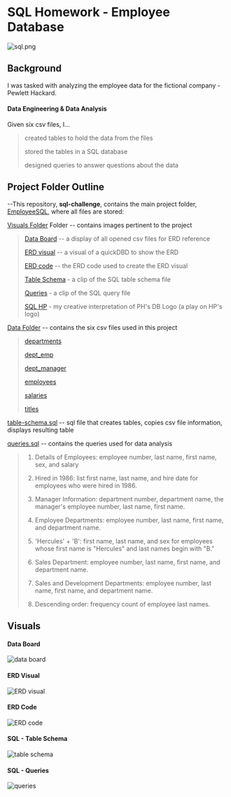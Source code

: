 # SQL Homework - Employee Database

![sql.png](EmployeeSQL/visuals/sql_hp.PNG)
 
## Background

I was tasked with analyzing the employee data for the fictional company - Pewlett Hackard. 

#### Data Engineering & Data Analysis
Given six csv files, I...
> created tables to hold the data from the files <p>
> stored the tables in a SQL database <p>
> designed queries to answer questions about the data <p> <p>

## Project Folder Outline

--This repository, __sql-challenge__, contains the main project folder, [EmployeeSQL](EmployeeSQL), where all files are stored: <p> <p>
 
[Visuals Folder](EmployeeSQL/visuals) Folder -- contains images pertinent to the project <p>

> [Data Board](EmployeeSQL/visuals/data-board.PNG) -- a display of all opened csv files for ERD reference <p>
> [ERD visual](EmployeeSQL/visuals/erd-visual.PNG) -- a visual of a quickDBD to show the ERD  <p>
> [ERD code](EmployeeSQL/visuals/erd-code.txt) -- the ERD code used to create the ERD visual <p>
> [Table Schema](EmployeeSQL/visuals/table-schema.PNG) - a clip of the SQL table schema file <p>
> [Queries](EmployeeSQL/visuals/queries.PNG) - a clip of the SQL query file <p>
> [SQL HP](EmployeeSQL/visuals/sql_hp.PNG) - my creative interpretation of PH's DB Logo (a play on HP's logo) <p>

[Data Folder](EmployeeSQL/data) --  contains the six csv files used in this project <p>
 
> [departments](EmployeeSQL/data/departments.csv) <p>
> [dept_emp](EmployeeSQL/data/dept_emp.csv) <p>
> [dept_manager](EmployeeSQL/data/dept_manager.csv) <p>
> [employees](EmployeeSQL/data/employees.csv) <p>
> [salaries](EmployeeSQL/data/salaries.csv) <p>
> [titles](EmployeeSQL/data/titles.csv) <p>

[table-schema.sql](EmployeeSQL/table_schema.sql) -- sql file that creates tables, copies csv file information, displays resulting table <p>

[queries.sql](EmployeeSQL/queries.sql) -- contains the queries used for data analysis <p>
> 1. Details of Employees: employee number, last name, first name, sex, and salary <p>
> 2. Hired in 1986: list first name, last name, and hire date for employees who were hired in 1986. <p>
> 3. Manager Information: department number, department name, the manager's employee number, last name, first name. <p>
> 4. Employee Departments: employee number, last name, first name, and department name. <p>
> 5. 'Hercules' + 'B': first name, last name, and sex for employees whose first name is "Hercules" and last names begin with "B." <p>
> 6. Sales Department: employee number, last name, first name, and department name. <p>
> 7. Sales and Development Departments: employee number, last name, first name, and department name. <p>
> 8. Descending order: frequency count of employee last names. <p> <p>

## Visuals

#### Data Board
![data board](EmployeeSQL/visuals/data-board.PNG) <p>
#### ERD Visual
![ERD visual](EmployeeSQL/visuals/erd-visual.PNG) <p>
#### ERD Code
![ERD code](EmployeeSQL/visuals/erd-code.PNG) <p>
#### SQL - Table Schema
![table schema](EmployeeSQL/visuals/table-schema.PNG) <p>
#### SQL - Queries 
![queries](EmployeeSQL/visuals/queries.PNG) <p>


